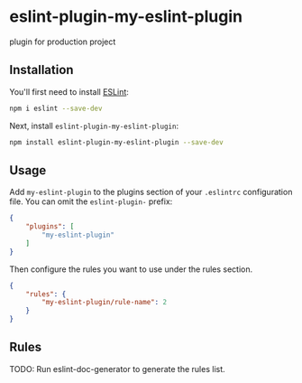 # eslint-plugin-my-eslint-plugin

plugin for production project

## Installation

You'll first need to install [ESLint](https://eslint.org/):

```sh
npm i eslint --save-dev
```

Next, install `eslint-plugin-my-eslint-plugin`:

```sh
npm install eslint-plugin-my-eslint-plugin --save-dev
```

## Usage

Add `my-eslint-plugin` to the plugins section of your `.eslintrc` configuration file. You can omit the `eslint-plugin-` prefix:

```json
{
    "plugins": [
        "my-eslint-plugin"
    ]
}
```


Then configure the rules you want to use under the rules section.

```json
{
    "rules": {
        "my-eslint-plugin/rule-name": 2
    }
}
```

## Rules

<!-- begin auto-generated rules list -->
TODO: Run eslint-doc-generator to generate the rules list.
<!-- end auto-generated rules list -->


